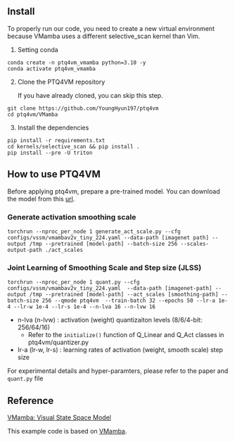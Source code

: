 
## Install
To properly run our code, you need to create a new virtual environment because VMamba uses a different selective_scan kernel than Vim.


1. Setting conda
```
conda create -n ptq4vm_vmamba python=3.10 -y
conda activate ptq4vm_vmamba
```

2. Clone the PTQ4VM repository
  
    If you have already cloned, you can skip this step.
```
git clone https://github.com/YoungHyun197/ptq4vm
cd ptq4vm/VMamba
```

3. Install the dependencies
```
pip install -r requirements.txt
cd kernels/selective_scan && pip install .
pip install --pre -U triton
```

## How to use PTQ4VM
Before applying ptq4vm, prepare a pre-trained model. You can download the model from this [url](https://github.com/MzeroMiko/VMamba).

### Generate activation smoothing scale  
```
torchrun --nproc_per_node 1 generate_act_scale.py --cfg configs/vssm/vmambav2v_tiny_224.yaml --data-path [imagenet path] --output /tmp --pretrained [model-path] --batch-size 256 --scales-output-path ./act_scales
```

### Joint Learning of Smoothing Scale and Step size (JLSS)
```
torchrun --nproc_per_node 1 quant.py --cfg configs/vssm/vmambav2v_tiny_224.yaml  --data-path [imagenet-path] --output /tmp --pretrained [model-path] --act_scales [smoothing-path] --batch-size 256 --qmode ptq4vm  --train-batch 32 --epochs 50 --lr-a 1e-4 --lr-w 1e-4 --lr-s 1e-4 --n-lva 16 --n-lvw 16
```
- n-lva (n-lvw) : activation (weight) quantizaiton levels (8/6/4-bit: 256/64/16)  
  - Refer to the `initialize()` function of Q_Linear and Q_Act classes in ptq4vm/quantizer.py
- lr-a (lr-w, lr-s) : learning rates of activation (weight, smooth scale) step size

For experimental details and hyper-paramters, please refer to the paper and `quant.py` file


## Reference
[VMamba: Visual State Space Model](https://arxiv.org/abs/2401.10166)

This example code is based on [VMamba](https://github.com/MzeroMiko/VMamba).

